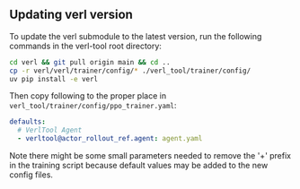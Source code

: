 ## Updating verl version
To update the verl submodule to the latest version, run the following commands in the verl-tool root directory:
```bash
cd verl && git pull origin main && cd ..
cp -r verl/verl/trainer/config/* ./verl_tool/trainer/config/
uv pip install -e verl
```
Then copy following to the proper place in `verl_tool/trainer/config/ppo_trainer.yaml`:
```yaml
defaults:
  # VerlTool Agent
  - verltool@actor_rollout_ref.agent: agent.yaml
```
Note there might be some small parameters needed to remove the '+' prefix in the training script because default values may be added to the new config files.